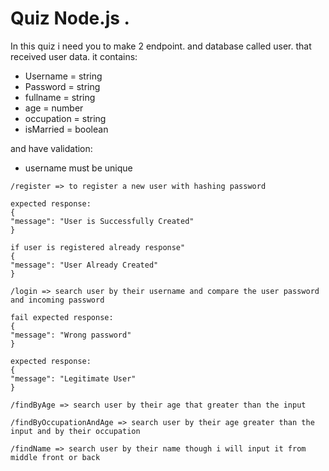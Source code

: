 # Quiz Node.js .

In this quiz i need you to make 2 endpoint. and database called user. that received user data. it contains:
- Username = string
- Password = string
- fullname = string
- age = number
- occupation = string
- isMarried = boolean


and have validation:
- username must be unique

```
/register => to register a new user with hashing password

expected response:
{
"message": "User is Successfully Created"
}

if user is registered already response"
{
"message": "User Already Created"
}

```
```
/login => search user by their username and compare the user password and incoming password

fail expected response:
{
"message": "Wrong password"
}

expected response:
{
"message": "Legitimate User"
}
```


```
/findByAge => search user by their age that greater than the input
```


```
/findByOccupationAndAge => search user by their age greater than the input and by their occupation
```

```
/findName => search user by their name though i will input it from middle front or back
```

